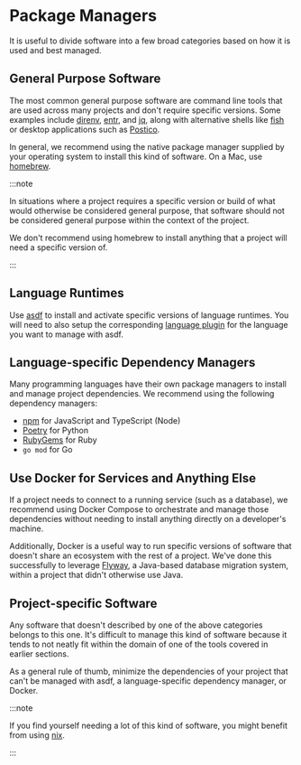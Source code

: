 # Package Managers

It is useful to divide software into a few broad categories based on how it is used and best managed.

## General Purpose Software

The most common general purpose software are command line tools that are used across many projects and don't require specific versions. Some examples include [direnv](https://direnv.net/), [entr](http://eradman.com/entrproject/limits.html), and [jq](https://stedolan.github.io/jq/), along with alternative shells like [fish](https://fishshell.com) or desktop applications such as [Postico](https://eggerapps.at/postico/).

In general, we recommend using the native package manager supplied by your operating system to install this kind of software. On a Mac, use [homebrew](https://brew.sh).

:::note

In situations where a project requires a specific version or build of what would otherwise be considered general purpose, that software should not be considered general purpose within the context of the project.

We don't recommend using homebrew to install anything that a project will need a specific version of.

:::

## Language Runtimes

Use [asdf](package-managers/asdf) to install and activate specific versions of language runtimes. You will need to also setup the corresponding [language plugin](https://asdf-vm.com/manage/plugins.html) for the language you want to manage with asdf.

## Language-specific Dependency Managers

Many programming languages have their own package managers to install and manage project dependencies. We recommend using the following dependency managers:

- [npm](https://www.npmjs.com/) for JavaScript and TypeScript (Node)
- [Poetry](https://python-poetry.org/) for Python
- [RubyGems](https://rubygems.org/) for Ruby
- `go mod` for Go

## Use Docker for Services and Anything Else

If a project needs to connect to a running service (such as a database), we recommend using Docker Compose to orchestrate and manage those dependencies without needing to install anything directly on a developer's machine.

Additionally, Docker is a useful way to run specific versions of software that doesn't share an ecosystem with the rest of a project. We've done this successfully to leverage [Flyway](https://flywaydb.org), a Java-based database migration system, within a project that didn't otherwise use Java.

## Project-specific Software

Any software that doesn't described by one of the above categories belongs to this one. It's difficult to manage this kind of software because it tends to not neatly fit within the domain of one of the tools covered in earlier sections.

As a general rule of thumb, minimize the dependencies of your project that can't be managed with asdf, a language-specific dependency manager, or Docker.

:::note

If you find yourself needing a lot of this kind of software, you might benefit from using [nix](../nix/README.md).

:::
